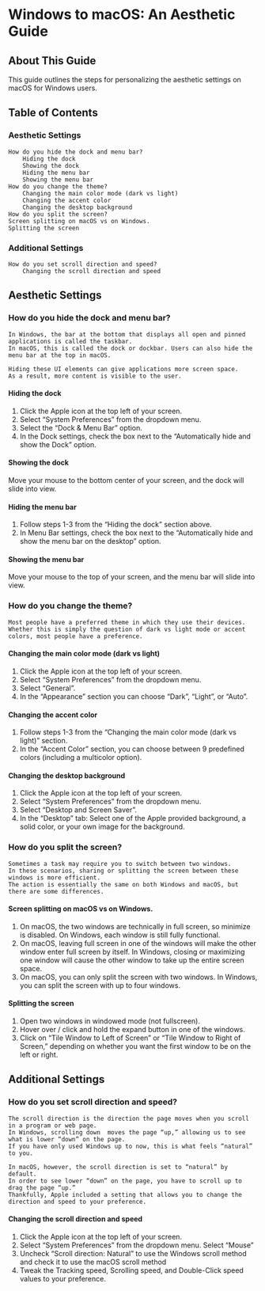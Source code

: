 # Windows to macOS: An Aesthetic Guide

## About This Guide
This guide outlines the steps for personalizing the aesthetic settings on macOS for Windows users.

## Table of Contents
### Aesthetic Settings
    How do you hide the dock and menu bar?  
        Hiding the dock  
        Showing the dock  
        Hiding the menu bar  
        Showing the menu bar  
    How do you change the theme?  
        Changing the main color mode (dark vs light)  
        Changing the accent color  
        Changing the desktop background   
    How do you split the screen?  
    Screen splitting on macOS vs on Windows.  
    Splitting the screen

### Additional Settings  
    How do you set scroll direction and speed?  
        Changing the scroll direction and speed

## Aesthetic Settings
### How do you hide the dock and menu bar?  
    In Windows, the bar at the bottom that displays all open and pinned applications is called the taskbar.  
    In macOS, this is called the dock or dockbar. Users can also hide the menu bar at the top in macOS.  

    Hiding these UI elements can give applications more screen space.  
    As a result, more content is visible to the user.

#### Hiding the dock
1. Click the Apple icon at the top left of your screen.
2. Select “System Preferences” from the dropdown menu.
3. Select the “Dock & Menu Bar” option.
4. In the Dock settings, check the box next to the “Automatically hide and show the Dock” option.

#### Showing the dock
Move your mouse to the bottom center of your screen, and the dock will slide into view.

#### Hiding the menu bar
1. Follow steps 1-3 from the “Hiding the dock” section above.
2. In Menu Bar settings, check the box next to the “Automatically hide and show the menu bar on the desktop” option.

#### Showing the menu bar
Move your mouse to the top of your screen, and the menu bar will slide into view.

### How do you change the theme? 
    Most people have a preferred theme in which they use their devices. Whether this is simply the question of dark vs light mode or accent colors, most people have a preference.

#### Changing the main color mode (dark vs light)
1. Click the Apple icon at the top left of your screen.
2. Select “System Preferences” from the dropdown menu.
3. Select “General”.
4. In the “Appearance” section you can choose “Dark”, “Light”, or “Auto”.

#### Changing the accent color
1. Follow steps 1-3 from the “Changing the main color mode (dark vs light)” section.
2. In the “Accent Color” section, you can choose between 9 predefined colors (including a multicolor option).

#### Changing the desktop background
1. Click the Apple icon at the top left of your screen.
2. Select “System Preferences” from the dropdown menu.
3. Select “Desktop and Screen Saver”.
4. In the “Desktop” tab: Select one of the Apple provided background, a solid color, or your own image for the background.

### How do you split the screen?
    Sometimes a task may require you to switch between two windows.  
    In these scenarios, sharing or splitting the screen between these windows is more efficient.   
    The action is essentially the same on both Windows and macOS, but there are some differences.

#### Screen splitting on macOS vs on Windows.
1. On macOS, the two windows are technically in full screen, so minimize is disabled. On Windows, each window is still fully functional.
2. On macOS, leaving full screen in one of the windows will make the other window enter full screen by itself. In Windows, closing or maximizing one window will cause the other window to take up the entire screen space.
3. On macOS, you can only split the screen with two windows. In Windows, you can split the screen with up to four windows.


#### Splitting the screen
1. Open two windows in windowed mode (not fullscreen).
2. Hover over / click and hold the expand button in one of the windows.
3. Click on “Tile Window to Left of Screen” or “Tile Window to Right of Screen,” depending on whether you want the first window to be on the left or right.


## Additional Settings
### How do you set scroll direction and speed?
    The scroll direction is the direction the page moves when you scroll in a program or web page.  
    In Windows, scrolling down  moves the page “up,” allowing us to see what is lower “down” on the page.  
    If you have only used Windows up to now, this is what feels “natural” to you.  

    In macOS, however, the scroll direction is set to “natural” by default.  
    In order to see lower “down” on the page, you have to scroll up to drag the page “up.”   
    Thankfully, Apple included a setting that allows you to change the direction and speed to your preference.

#### Changing the scroll direction and speed
1. Click the Apple icon at the top left of your screen.
2. Select “System Preferences” from the dropdown menu.
Select “Mouse”
3. Uncheck “Scroll direction: Natural” to use the Windows scroll method and check it to use the macOS scroll method
4. Tweak the Tracking speed, Scrolling speed, and Double-Click speed values to your preference.
